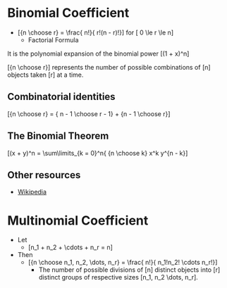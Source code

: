 # Binomial Coefficient

* \[{n \choose r} = \frac{ n!}{ r!(n - r)!}\] for \[ 0 \le r \le n\]
  * Factorial Formula

It is the polynomial expansion of the binomial power \[(1 + x)^n\]

\[{n \choose r}\] represents the number of possible combinations of \[n\] objects taken \[r\] at a time.

## Combinatorial identities

\[{n \choose r} = { n - 1 \choose r - 1} + {n - 1 \choose r}\]

## The Binomial Theorem

\[(x + y)^n = \sum\limits_{k = 0}^n{ {n \choose k} x^k y^{n - k}\]


## Other resources
* [Wikipedia](http://en.wikipedia.org/wiki/Binomial_coefficient)

# Multinomial Coefficient


* Let 
  * \[n_1 + n_2 + \cdots + n_r = n\]
* Then
  * \[{n \choose n_1, n_2, \dots, n_r} = \frac{ n!}{ n_1!n_2! \cdots n_r!}\]
      * The number of possible divisions of \[n\] distinct objects into \[r\] distinct groups of respective sizes \[n_1, n_2 \dots, n_r\].

